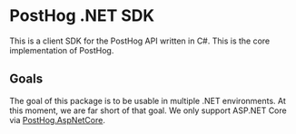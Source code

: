 # PostHog .NET SDK

This is a client SDK for the PostHog API written in C#. This is the core implementation of PostHog.

## Goals

The goal of this package is to be usable in multiple .NET environments. At this moment, we are far short of that goal. We only support ASP.NET Core via [PostHog.AspNetCore](../PostHog.AspNetCore/README.md).
